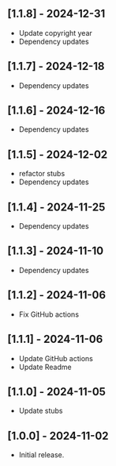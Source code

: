 ## [1.1.8] - 2024-12-31

* Update copyright year
* Dependency updates

## [1.1.7] - 2024-12-18

* Dependency updates

## [1.1.6] - 2024-12-16

* Dependency updates

## [1.1.5] - 2024-12-02

* refactor stubs
* Dependency updates

## [1.1.4] - 2024-11-25

* Dependency updates

## [1.1.3] - 2024-11-10

* Dependency updates

## [1.1.2] - 2024-11-06

* Fix GitHub actions

## [1.1.1] - 2024-11-06

* Update GitHub actions
* Update Readme

## [1.1.0] - 2024-11-05

* Update stubs

## [1.0.0] - 2024-11-02

* Initial release.
